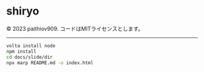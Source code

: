 # shiryo

&copy; 2023 paithiov909. コードはMITライセンスとします。

---

```sh
volta install node
npm install
cd docs/slide/dir
npx marp README.md -o index.html
```
